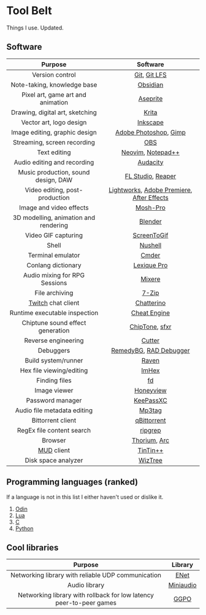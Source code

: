# Tool Belt

Things I use. Updated.

## Software

| Purpose | Software |
| :-----: | :------: |
| Version control | [Git](https://git-scm.com), [Git LFS](https://git-lfs.com/) |
| Note-taking, knowledge base | [Obsidian](https://obsidian.md) |
| Pixel art, game art and animation | [Aseprite](https://www.aseprite.org) |
| Drawing, digital art, sketching | [Krita](https://krita.org/en/) |
| Vector art, logo design | [Inkscape](https://inkscape.org) |
| Image editing, graphic design | [Adobe Photoshop](https://www.adobe.com/products/photoshop.html), [Gimp](https://www.gimp.org/) |
| Streaming, screen recording | [OBS](https://obsproject.com) |
| Text editing | [Neovim](https://neovim.io), [Notepad++](https://notepad-plus-plus.org/) |
| Audio editing and recording | [Audacity](https://www.audacityteam.org) |
| Music production, sound design, DAW | [FL Studio](https://www.image-line.com/fl-studio/), [Reaper](https://www.reaper.fm/) |
| Video editing, post-production | [Lightworks](https://lwks.com/), [Adobe Premiere](https://www.adobe.com/products/premiere.html), [After Effects](https://www.adobe.com/products/aftereffects.html) |
| Image and video effects | [Mosh-Pro](https://moshpro.app/) |
| 3D modelling, animation and rendering | [Blender](https://www.blender.org) |
| Video GIF capturing | [ScreenToGif](https://github.com/NickeManarin/ScreenToGif/) |
| Shell | [Nushell](http://www.nushell.sh) |
| Terminal emulator | [Cmder](https://cmder.app/) |
| Conlang dictionary | [Lexique Pro](https://software.sil.org/lexiquepro/) |
| Audio mixing for RPG Sessions | [Mixere](https://mixere.sourceforge.net/) |
| File archiving | [7-Zip](https://www.7-zip.org/) |
| [Twitch](https://www.twitch.tv/) chat client | [Chatterino](https://chatterino.com/) |
| Runtime executable inspection | [Cheat Engine](https://www.cheatengine.org/) |
| Chiptune sound effect generation | [ChipTone](https://sfbgames.itch.io/chiptone), [sfxr](https://www.drpetter.se/) |
| Reverse engineering | [Cutter](https://cutter.re/) |
| Debuggers | [RemedyBG](https://remedybg.handmade.network/), [RAD Debugger](https://github.com/EpicGamesExt/raddebugger) |
| Build system/runner | [Raven](https://github.com/volatusveritas/raven) |
| Hex file viewing/editing | [ImHex](https://github.com/WerWolv/ImHex) |
| Finding files | [fd](https://github.com/sharkdp/fd) |
| Image viewer | [Honeyview](https://en.bandisoft.com/honeyview/) |
| Password manager | [KeePassXC](https://keepassxc.org/) |
| Audio file metadata editing | [Mp3tag](https://www.mp3tag.de/en/) |
| Bittorrent client | [qBittorrent](https://www.qbittorrent.org/) |
| RegEx file content search | [ripgrep](https://github.com/BurntSushi/ripgrep) |
| Browser | [Thorium](https://thorium.rocks/), [Arc](https://arc.net/) |
| [MUD](https://en.wikipedia.org/wiki/Multi-user_dungeon) client | [TinTin++](https://tintin.mudhalla.net/) |
| Disk space analyzer | [WizTree](https://diskanalyzer.com/) |

## Programming languages (ranked)

If a language is not in this list I either haven't used or dislike it.

1. [Odin](https://odin-lang.org/)
2. [Lua](https://www.lua.org/)
3. [C](https://en.wikipedia.org/wiki/C_(programming_language))
4. [Python](https://www.python.org/)

## Cool libraries

| Purpose | Library |
| :-----: | :-----: |
| Networking library with reliable UDP communication | [ENet](http://enet.bespin.org/index.html) |
| Audio library | [Miniaudio](https://miniaud.io/index.html) |
| Networking library with rollback for low latency peer-to-peer games | [GGPO](https://www.ggpo.net/) |
